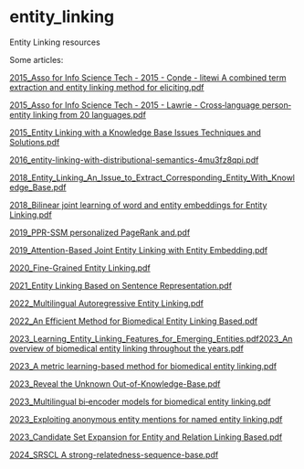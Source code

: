 # entity_linking
Entity Linking resources

Some articles:

[2015_Asso for Info Science Tech - 2015 - Conde - litewi A combined term extraction and entity linking method for eliciting.pdf](https://github.com/FORMAS/entity_linking/files/14999987/2015_Asso.for.Info.Science.Tech.-.2015.-.Conde.-.litewi.A.combined.term.extraction.and.entity.linking.method.for.eliciting.pdf)

[2015_Asso for Info Science Tech - 2015 - Lawrie - Cross‐language person‐entity linking from 20 languages.pdf](https://github.com/FORMAS/entity_linking/files/15000042/2015_Asso.for.Info.Science.Tech.-.2015.-.Lawrie.-.Cross.language.person.entity.linking.from.20.languages.pdf)

[2015_Entity Linking with a Knowledge Base Issues Techniques and Solutions.pdf](https://github.com/FORMAS/entity_linking/files/15000062/2015_Entity.Linking.with.a.Knowledge.Base.Issues.Techniques.and.Solutions.pdf)

[2016_entity-linking-with-distributional-semantics-4mu3fz8qpi.pdf](https://github.com/FORMAS/entity_linking/files/15000064/2016_entity-linking-with-distributional-semantics-4mu3fz8qpi.pdf)

[2018_Entity_Linking_An_Issue_to_Extract_Corresponding_Entity_With_Knowledge_Base.pdf](https://github.com/FORMAS/entity_linking/files/15000066/2018_Entity_Linking_An_Issue_to_Extract_Corresponding_Entity_With_Knowledge_Base.pdf)

[2018_Bilinear joint learning of word and entity embeddings for Entity Linking.pdf](https://github.com/FORMAS/entity_linking/files/15000065/2018_Bilinear.joint.learning.of.word.and.entity.embeddings.for.Entity.Linking.pdf)

[2019_PPR-SSM personalized PageRank and.pdf](https://github.com/FORMAS/entity_linking/files/15000071/2019_PPR-SSM.personalized.PageRank.and.pdf)

[2019_Attention-Based Joint Entity Linking with Entity Embedding.pdf](https://github.com/FORMAS/entity_linking/files/15000070/2019_Attention-Based.Joint.Entity.Linking.with.Entity.Embedding.pdf)

[2020_Fine-Grained Entity Linking.pdf](https://github.com/FORMAS/entity_linking/files/15000078/2020_Fine-Grained.Entity.Linking.pdf)

[2021_Entity Linking Based on Sentence Representation.pdf](https://github.com/FORMAS/entity_linking/files/15000080/2021_Entity.Linking.Based.on.Sentence.Representation.pdf)

[2022_Multilingual Autoregressive Entity Linking.pdf](https://github.com/FORMAS/entity_linking/files/15000089/2022_Multilingual.Autoregressive.Entity.Linking.pdf)

[2022_An Efficient Method for Biomedical Entity Linking Based.pdf](https://github.com/FORMAS/entity_linking/files/15000088/2022_An.Efficient.Method.for.Biomedical.Entity.Linking.Based.pdf)

[2023_Learning_Entity_Linking_Features_for_Emerging_Entities.pdf](https://github.com/FORMAS/entity_linking/files/15000094/2023_Learning_Entity_Linking_Features_for_Emerging_Entities.pdf)[2023_An overview of biomedical entity linking throughout the years.pdf](https://github.com/FORMAS/entity_linking/files/15000099/2023_An.overview.of.biomedical.entity.linking.throughout.the.years.pdf)

[2023_A metric learning-based method for biomedical entity linking.pdf](https://github.com/FORMAS/entity_linking/files/15000098/2023_A.metric.learning-based.method.for.biomedical.entity.linking.pdf)

[2023_Reveal the Unknown Out-of-Knowledge-Base.pdf](https://github.com/FORMAS/entity_linking/files/15000097/2023_Reveal.the.Unknown.Out-of-Knowledge-Base.pdf)

[2023_Multilingual bi‐encoder models for biomedical entity linking.pdf](https://github.com/FORMAS/entity_linking/files/15000095/2023_Multilingual.bi.encoder.models.for.biomedical.entity.linking.pdf)

[2023_Exploiting anonymous entity mentions for named entity linking.pdf](https://github.com/FORMAS/entity_linking/files/15000092/2023_Exploiting.anonymous.entity.mentions.for.named.entity.linking.pdf)

[2023_Candidate Set Expansion for Entity and Relation Linking Based.pdf](https://github.com/FORMAS/entity_linking/files/15000091/2023_Candidate.Set.Expansion.for.Entity.and.Relation.Linking.Based.pdf)

[2024_SRSCL A strong-relatedness-sequence-base.pdf](https://github.com/FORMAS/entity_linking/files/15000102/2024_SRSCL.A.strong-relatedness-sequence-base.pdf)


